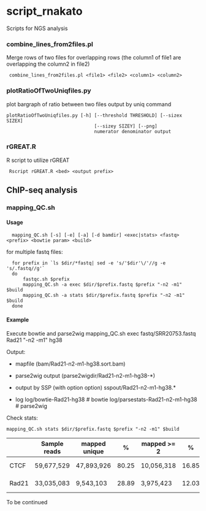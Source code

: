 # script_rnakato
Scripts for NGS analysis

### combine_lines_from2files.pl 
Merge rows of two files for overlapping rows (the column1 of file1 are overlapping the column2 in file2)

     combine_lines_from2files.pl <file1> <file2> <column1> <column2>

### plotRatioOfTwoUniqfiles.py
plot bargraph of ratio between two files output by uniq command

    plotRatioOfTwoUniqfiles.py [-h] [--threshold THRESHOLD] [--sizex SIZEX]
                                    [--sizey SIZEY] [--png]
                                    numerator denominator output

### rGREAT.R
R script to utilize rGREAT

     Rscript rGREAT.R <bed> <output prefix>


## ChIP-seq analysis
### mapping_QC.sh
#### Usage

      mapping_QC.sh [-s] [-e] [-a] [-d bamdir] <exec|stats> <fastq> <prefix> <bowtie param> <build>

for multiple fastq files:

      for prefix in `ls $dir/*fastq| sed -e 's/'$dir'\/'//g -e 's/.fastq//g'`
      do
          fastqc.sh $prefix                                                      
          mapping_QC.sh -a exec $dir/$prefix.fastq $prefix "-n2 -m1" $build
          mapping_QC.sh -a stats $dir/$prefix.fastq $prefix "-n2 -m1" $build         
      done

#### Example
Execute bowtie and parse2wig
      mapping_QC.sh exec fastq/SRR20753.fastq Rad21 "-n2 -m1" hg38

Output:
* mapfile (bam/Rad21-n2-m1-hg38.sort.bam)

* parse2wig output (parse2wigdir/Rad21-n2-m1-hg38-*)

* output by SSP (with option option)
 sspout/Rad21-n2-m1-hg38.*

* log
 log/bowtie-Rad21-hg38    # bowtie
 log/parsestats-Rad21-n2-m1-hg38  # parse2wig

Check stats:

    mapping_QC.sh stats $dir/$prefix.fastq $prefix "-n2 -m1" $build

||Sample	reads	|mapped unique	|%	|mapped >= 2	|%	|mapped total	|%	|unmapped	|%	|Nonredundant	|Redundant	|Complexity for10M	|Read depth	|Genome coverage	|Tested_reads	|GC summit	|NSC	|RSC	|Qtag|
----|----|----|----|----|----|----|----|----|----|----|----|----|----|----|----|----|----|----|----
|CTCF |	59,677,529	|47,893,926	|80.25	|10,056,318	|16.85	|57,950,244	|97.11	|1,727,285	|2.89	|19856031 (41.5%)	|28037895 (58.5%)	|0.732	|1.11	|0.99	|7,320,051 / 9,995,223|	43	|1.131071|	1.729936|	2|
|Rad21	|33,035,083	|9,543,103	|28.89	|3,975,423	|12.03	|13,518,526	|40.92	|19,516,557	|59.08	|8321928 (87.2%)	|1221175 (12.8%)|(0.872)	|0.46	|0.99	|8,321,928 / 9,543,103	|50	|1.162648	|0.9433482	|0|




To be continued
